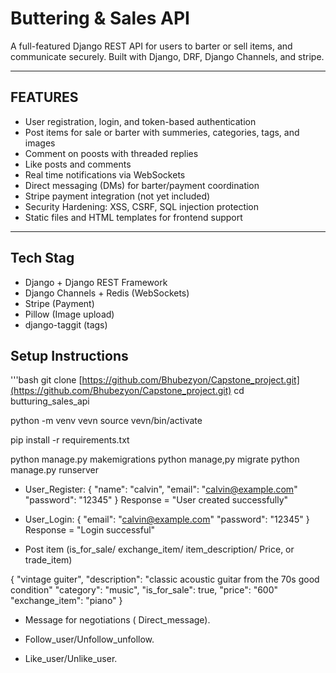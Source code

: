 # Buttering & Sales API

A full-featured Django REST API for users to barter or sell items, and communicate securely. Built with Django, DRF, Django Channels, and stripe.

---

## FEATURES

- User registration, login, and token-based authentication
- Post items for sale or barter with summeries, categories, tags, and images
- Comment on poosts with threaded replies
- Like posts and comments
- Real time notifications via WebSockets
- Direct messaging (DMs) for barter/payment coordination
- Stripe payment integration (not yet included)
- Security Hardening: XSS, CSRF, SQL injection protection
- Static files and HTML templates for frontend support

---

## Tech Stag

- Django + Django REST Framework
- Django Channels + Redis (WebSockets)
- Stripe (Payment)
- Pillow (Image upload)
- django-taggit (tags)

## Setup Instructions

'''bash
git clone [https://github.com/Bhubezyon/Capstone_project.git](https://github.com/Bhubezyon/Capstone_project.git)
cd butturing_sales_api

python -m venv vevn
source vevn/bin/activate

pip install -r requirements.txt

python manage.py makemigrations
python manage,py migrate
python manage.py runserver

- User_Register:
{
    "name": "calvin",
    "email": "calvin@example.com"
    "password": "12345"
}
Response = "User created successfully"

- User_Login:
{
    "email": "calvin@example.com"
    "password": "12345"
}
Response = "Login successful"

- Post item (is_for_sale/ exchange_item/ item_description/ Price, or trade_item)

{
    "vintage guiter",
    "description": "classic acoustic guitar from the 70s good condition"
    "category": "music",
    "is_for_sale": true,
    "price": "600"
    "exchange_item": "piano"
}

- Message for negotiations ( Direct_message).

- Follow_user/Unfollow_unfollow.

- Like_user/Unlike_user.
